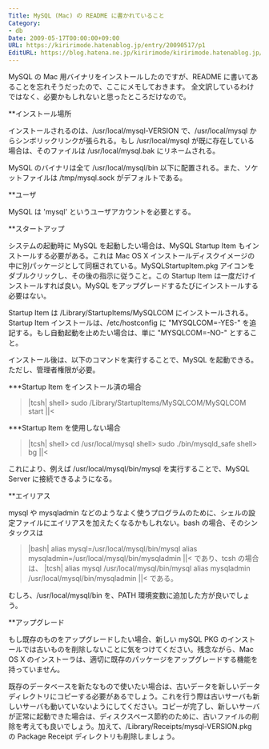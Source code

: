 ```yaml
---
Title: MySQL (Mac) の README に書かれていること
Category:
- db
Date: 2009-05-17T00:00:00+09:00
URL: https://kiririmode.hatenablog.jp/entry/20090517/p1
EditURL: https://blog.hatena.ne.jp/kiririmode/kiririmode.hatenablog.jp/atom/entry/8454420450078213074
---
```



MySQL の Mac 用バイナリをインストールしたのですが、README に書いてあることを忘れそうだったので、ここにメモしておきます。
全文訳しているわけではなく、必要かもしれないと思ったところだけなので。

**インストール場所

インストールされるのは、/usr/local/mysql-VERSION で、/usr/local/mysql からシンボリックリンクが張られる。もし /usr/local/mysql が既に存在している場合は、そのファイルは /usr/local/mysql.bak にリネームされる。

MySQL のバイナリは全て /usr/local/mysql/bin 以下に配置される。また、ソケットファイルは /tmp/mysql.sock がデフォルトである。

**ユーザ

MySQL は 'mysql' というユーザアカウントを必要とする。

**スタートアップ

システムの起動時に MySQL を起動したい場合は、MySQL Startup Item もインストールする必要がある。これは Mac OS X インストールディスクイメージの中に別パッケージとして同梱されている。MySQLStartupItem.pkg アイコンをダブルクリックし、その後の指示に従うこと。この Startup Item は一度だけインストールすれば良い。MySQL をアップグレードするたびにインストールする必要はない。

Startup Item は /Library/StartupItems/MySQLCOM にインストールされる。Startup Item インストールは、/etc/hostconfig に "MYSQLCOM=-YES-" を追記する。もし自動起動を止めたい場合は、単に "MYSQLCOM=-NO-" とすること。

インストール後は、以下のコマンドを実行することで、MySQL を起動できる。ただし、管理者権限が必要。

***Startup Item をインストール済の場合
>|tcsh|
shell> sudo /Library/StartupItems/MySQLCOM/MySQLCOM start
||<

***Startup Item を使用しない場合
>|tcsh|
shell> cd /usr/local/mysql
shell> sudo ./bin/mysqld_safe
shell> bg
||<

これにより、例えば /usr/local/mysql/bin/mysql を実行することで、MySQL Server に接続できるようになる。

**エイリアス

mysql や mysqladmin などのようなよく使うプログラムのために、シェルの設定ファイルにエイリアスを加えたくなるかもしれない。bash の場合、そのシンタックスは
>|bash|
alias mysql=/usr/local/mysql/bin/mysql
alias mysqladmin=/usr/local/mysql/bin/mysqladmin
||<
であり、tcsh の場合は、
>|tcsh|
alias mysql /usr/local/mysql/bin/mysql
alias mysqladmin /usr/local/mysql/bin/mysqladmin
||<
である。

むしろ、/usr/local/mysql/bin を、PATH 環境変数に追加した方が良いでしょう。

**アップグレード

もし既存のものをアップグレードしたい場合、新しい mySQL PKG のインストールでは古いものを削除しないことに気をつけてください。残念ながら、Mac OS X のインストーラは、適切に既存のパッケージをアップグレードする機能を持っていません。

既存のデータベースを新たなもので使いたい場合は、古いデータを新しいデータディレクトリにコピーする必要があるでしょう。これを行う際は古いサーバも新しいサーバも動いていないようにしてください。コピーが完了し、新しいサーバが正常に起動できた場合は、ディスクスペース節約のために、古いファイルの削除を考えても良いでしょう。加えて、/Library/Receipts/mysql-VERSION.pkg の Package Receipt ディレクトリも削除しましょう。
